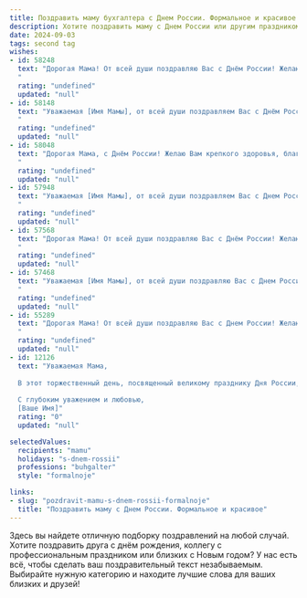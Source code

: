 ```yaml
---
title: Поздравить маму бухгалтера с Днем России. Формальное и красивое
description: Хотите поздравить маму с Днем России или другим праздником? Наш ИИ создаст незабываемое поздравление, а вы обязательно выделитесь среди других.  
date: 2024-09-03
tags: second tag
wishes:
- id: 58248
  text: "Дорогая Мама! От всей души поздравляю Вас с Днём России! Желаю Вам крепкого здоровья, благополучия и всего самого наилучшего! Пусть Ваша профессиональная деятельность - бухгалтерская работа - приносит Вам удовлетворение и признание.
  "
  rating: "undefined"
  updated: "null"
- id: 58148
  text: "Уважаемая [Имя Мамы], от всей души поздравляем Вас с Днём России! Желаем Вам крепкого здоровья, процветания и благополучия! Пусть Ваш профессионализм, как бухгалтера, всегда будет востребован, а труд приносит удовлетворение и радость!
  "
  rating: "undefined"
  updated: "null"
- id: 58048
  text: "Дорогая Мама, с Днём России! Желаю Вам крепкого здоровья, благополучия и профессиональных успехов в Вашей нелёгкой, но важной работе бухгалтера. Пусть каждый день приносит Вам радость и удовлетворение, а Россия процветает под мирным и ясным небом!
  "
  rating: "undefined"
  updated: "null"
- id: 57948
  text: "Уважаемая [Имя Мамы], от всей души поздравляем Вас с Днем России! Желаем Вам крепкого здоровья, благополучия, успехов в Вашей нелегкой, но важной профессии бухгалтера. Пусть Ваша работа будет всегда востребована, а жизнь наполнена радостью и гармонией.
  "
  rating: "undefined"
  updated: "null"
- id: 57568
  text: "Дорогая Мама! От всей души поздравляю Вас с Днём России! Желаю Вам крепкого здоровья, благополучия и успехов в Вашей работе бухгалтера. Пусть Ваш труд всегда приносит радость и удовлетворение! С праздником!
  "
  rating: "undefined"
  updated: "null"
- id: 57468
  text: "Уважаемая [Имя Мамы], от всей души поздравляю Вас с Днем России! Желаю Вам крепкого здоровья, благополучия и успехов в вашем нелегком, но важном труде бухгалтера. Пусть каждый день приносит Вам радость и удовлетворение от проделанной работы.
  "
  rating: "undefined"
  updated: "null"
- id: 55289
  text: "Дорогая Мама! От всей души поздравляю Вас с Днем России! Желаю Вам крепкого здоровья, благополучия и всего самого доброго. Пусть Ваша работа бухгалтера приносит Вам удовлетворение, а жизнь будет наполнена светлыми моментами. С праздником!
  "
  rating: "undefined"
  updated: "null"
- id: 12126
  text: "Уважаемая Мама,
  
  В этот торжественный день, посвященный великому празднику Дня России, я хочу выразить Вам глубочайшее уважение и искренние поздравления. Ваш профессионализм и преданность делу бухгалтерии всегда служили образцом для подражания, а Ваша мудрость и забота делают нашу семью крепкой и счастливой. Пусть этот день принесет Вам радость и благополучие, а впредь к Вам всегда приходит удача и успех в делах и личной жизни.
  
  С глубоким уважением и любовью,
  [Ваше Имя]"
  rating: "0"
  updated: "null"

selectedValues:
  recipients: "mamu"
  holidays: "s-dnem-rossii"
  professions: "buhgalter"
  style: "formalnoje"

links:
- slug: "pozdravit-mamu-s-dnem-rossii-formalnoje"
  title: "Поздравить маму с Днем России. Формальное и красивое"
---
```


Здесь вы найдете отличную подборку поздравлений на любой случай. 
Хотите поздравить друга с днём рождения, коллегу с профессиональным праздником или близких с Новым годом? У нас есть всё, чтобы сделать ваш поздравительный текст незабываемым. Выбирайте нужную категорию и находите лучшие слова для ваших близких и друзей!
